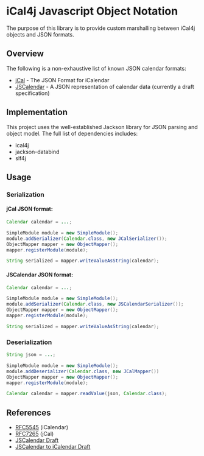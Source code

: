 # iCal4j Javascript Object Notation

The purpose of this library is to provide custom marshalling between iCal4j objects and JSON formats.

## Overview

The following is a non-exhaustive list of known JSON calendar formats:

* [jCal](https://tools.ietf.org/html/rfc7265) - The JSON Format for iCalendar
* [JSCalendar](https://tools.ietf.org/html/draft-ietf-calext-jscalendar-32) - A JSON representation of calendar data (currently a draft specification)

## Implementation

This project uses the well-established Jackson library for JSON parsing and object model. The full list of
dependencies includes:

* ical4j
* jackson-databind
* slf4j

## Usage

### Serialization

#### jCal JSON format:

```java
Calendar calendar = ...;

SimpleModule module = new SimpleModule();
module.addSerializer(Calendar.class, new JCalSerializer());
ObjectMapper mapper = new ObjectMapper();
mapper.registerModule(module);

String serialized = mapper.writeValueAsString(calendar);
```

#### JSCalendar JSON format:

```java
Calendar calendar = ...;

SimpleModule module = new SimpleModule();
module.addSerializer(Calendar.class, new JSCalendarSerializer());
ObjectMapper mapper = new ObjectMapper();
mapper.registerModule(module);

String serialized = mapper.writeValueAsString(calendar);
```

### Deserialization

```java
String json = ...;

SimpleModule module = new SimpleModule();
module.addDeserializer(Calendar.class, new JCalMapper())
ObjectMapper mapper = new ObjectMapper();
mapper.registerModule(module);

Calendar calendar = mapper.readValue(json, Calendar.class);
```

## References

* [RFC5545](https://tools.ietf.org/html/rfc5545) (iCalendar)
* [RFC7265](https://tools.ietf.org/html/rfc7265) (jCal)
* [JSCalendar Draft](https://tools.ietf.org/html/draft-ietf-calext-jscalendar-32)
* [JSCalendar to iCalendar Draft](https://datatracker.ietf.org/doc/html/draft-ietf-calext-jscalendar-icalendar-04)

